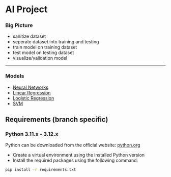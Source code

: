 # AI Project
### Big Picture
- sanitize dataset
- seperate dataset into training and testing
- train model on training dataset
- test model on testing dataset
- visualize/validation model
---
### Models
- [Neural Networks](https://github.com/TheAypisamFpv/AI-Project/tree/neural-network)
- [Linear Regression](https://github.com/TheAypisamFpv/AI-Project/tree/linear-regression)
- [Logistic Regression](https://github.com/TheAypisamFpv/AI-Project/tree/logisticRegression)
- [SVM](https://github.com/TheAypisamFpv/AI-Project/tree/svm_model)

## Requirements (branch specific)
### Python 3.11.x - 3.12.x

Python can be downloaded from the official website: [python.org](https://www.python.org/downloads/)

- Create a virtual environment using the installed Python version
- Install the required packages using the following command:

```bash
pip install -r requirements.txt
```
